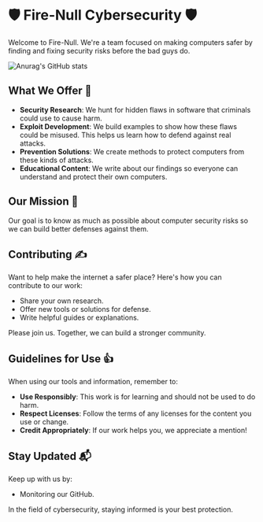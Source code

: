 # 🛡️ Fire-Null Cybersecurity 🛡️

Welcome to Fire-Null. We're a team focused on making computers safer by finding and fixing security risks before the bad guys do.

![Anurag's GitHub stats](https://github-readme-stats.vercel.app/api?username=Fire-Null&show_icons=true&theme=radical)

## What We Offer 🤖

- **Security Research**: We hunt for hidden flaws in software that criminals could use to cause harm.
- **Exploit Development**: We build examples to show how these flaws could be misused. This helps us learn how to defend against real attacks.
- **Prevention Solutions**: We create methods to protect computers from these kinds of attacks.
- **Educational Content**: We write about our findings so everyone can understand and protect their own computers.

## Our Mission 🎯

Our goal is to know as much as possible about computer security risks so we can build better defenses against them.

## Contributing ✍️

Want to help make the internet a safer place? Here's how you can contribute to our work:

- Share your own research.
- Offer new tools or solutions for defense.
- Write helpful guides or explanations.

Please join us. Together, we can build a stronger community.

## Guidelines for Use 👍

When using our tools and information, remember to:

- **Use Responsibly**: This work is for learning and should not be used to do harm.
- **Respect Licenses**: Follow the terms of any licenses for the content you use or change.
- **Credit Appropriately**: If our work helps you, we appreciate a mention!

## Stay Updated 📬

Keep up with us by:

- Monitoring our GitHub.

In the field of cybersecurity, staying informed is your best protection.
